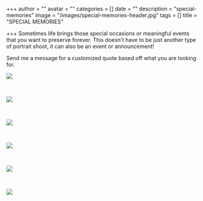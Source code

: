 +++
author = ""
avatar = ""
categories = []
date = ""
description = "special-memories"
image = "/images/special-memories-header.jpg"
tags = []
title = "SPECIAL MEMORIES"

+++
Sometimes life brings those special occasions or meaningful events that you want to preserve forever.  This doesn't have to be just another type of portrait shoot, it can also be an event or announcement! 

 Send me a message for a customized quote based off what you are looking for.

![](/images/img_7176.jpg)

<br>

![](/images/img_7188.jpg)

<br>

![](/images/img_7204.jpg)

<br>

![](/images/img_7177.jpg)

<br>

![](/images/img_7185.jpg)

<br>

![](/images/img_7220.jpg)